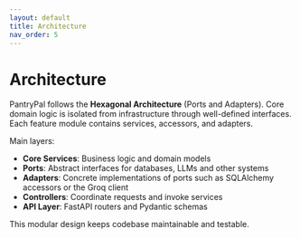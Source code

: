 ```yaml
---
layout: default
title: Architecture
nav_order: 5
---
```


# Architecture

PantryPal follows the **Hexagonal Architecture** (Ports and Adapters). Core domain logic is isolated from infrastructure through well-defined interfaces. Each feature module contains services, accessors, and adapters.

Main layers:

-   **Core Services**: Business logic and domain models
-   **Ports**: Abstract interfaces for databases, LLMs and other systems
-   **Adapters**: Concrete implementations of ports such as SQLAlchemy accessors or the Groq client
-   **Controllers**: Coordinate requests and invoke services
-   **API Layer**: FastAPI routers and Pydantic schemas

This modular design keeps codebase maintainable and testable.
